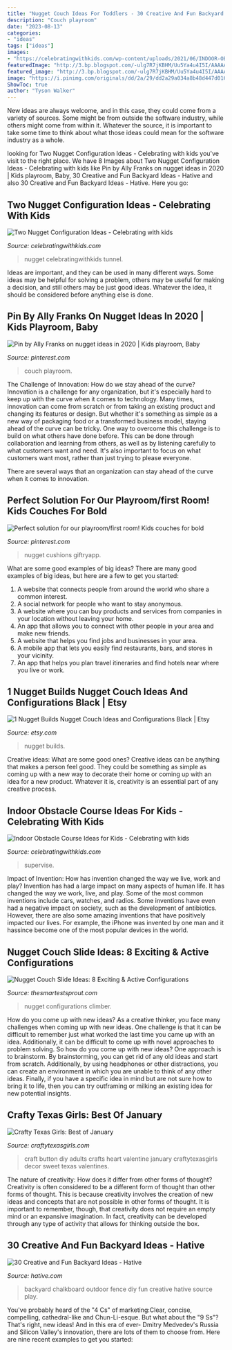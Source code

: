 ```yaml
---
title: "Nugget Couch Ideas For Toddlers - 30 Creative And Fun Backyard Ideas"
description: "Couch playroom"
date: "2023-08-13"
categories:
- "ideas"
tags: ["ideas"]
images:
- "https://celebratingwithkids.com/wp-content/uploads/2021/06/INDOOR-OBSTACLE-COURSE-IDEAS-FOR-KIDS-640x960.jpg"
featuredImage: "http://3.bp.blogspot.com/-ulg7R7jKBHM/Uu5Ya4u4I5I/AAAAAAAAglA/eLgnKTFHt0Q/s1600/buttonheart_craftytexasgirls.jpg"
featured_image: "http://3.bp.blogspot.com/-ulg7R7jKBHM/Uu5Ya4u4I5I/AAAAAAAAglA/eLgnKTFHt0Q/s1600/buttonheart_craftytexasgirls.jpg"
image: "https://i.pinimg.com/originals/dd/2a/29/dd2a29a034a8b48d447d0164be75d516.jpg"
ShowToc: true
author: "Tyson Walker"
---
```



New ideas are always welcome, and in this case, they could come from a variety of sources. Some might be from outside the software industry, while others might come from within it. Whatever the source, it is important to take some time to think about what those ideas could mean for the software industry as a whole.

	

		
looking for Two Nugget Configuration Ideas - Celebrating with kids you've visit to the right place. We have 8 Images about Two Nugget Configuration Ideas - Celebrating with kids like Pin by Ally Franks on nugget ideas in 2020 | Kids playroom, Baby, 30 Creative and Fun Backyard Ideas - Hative and also 30 Creative and Fun Backyard Ideas - Hative. Here you go:
		
    
## Two Nugget Configuration Ideas - Celebrating With Kids

<img loading=lazy src="https://celebratingwithkids.com/wp-content/uploads/2021/06/IMG_2514-2-scaled.jpg" onerror="this.onerror=null;this.src='https://tse2.mm.bing.net/th?id=OIP.I8M3zLo0Hr2Kp4ExC89nogHaJ4&amp;pid=15.1';" alt="Two Nugget Configuration Ideas - Celebrating with kids">

_Source: celebratingwithkids.com_

>nugget celebratingwithkids tunnel. 

	

Ideas are important, and they can be used in many different ways. Some ideas may be helpful for solving a problem, others may be useful for making a decision, and still others may be just good ideas. Whatever the idea, it should be considered before anything else is done.

    
## Pin By Ally Franks On Nugget Ideas In 2020 | Kids Playroom, Baby

<img loading=lazy src="https://i.pinimg.com/originals/dd/2a/29/dd2a29a034a8b48d447d0164be75d516.jpg" onerror="this.onerror=null;this.src='https://tse2.mm.bing.net/th?id=OIP.ZXmXmQBRg5kJEu6xxmHOWgHaJ4&amp;pid=15.1';" alt="Pin by Ally Franks on nugget ideas in 2020 | Kids playroom, Baby">

_Source: pinterest.com_

>couch playroom. 

	

The Challenge of Innovation: How do we stay ahead of the curve?
Innovation is a challenge for any organization, but it's especially hard to keep up with the curve when it comes to technology. Many times, innovation can come from scratch or from taking an existing product and changing its features or design. But whether it's something as simple as a new way of packaging food or a transformed business model, staying ahead of the curve can be tricky.
One way to overcome this challenge is to build on what others have done before. This can be done through collaboration and learning from others, as well as by listening carefully to what customers want and need. It's also important to focus on what customers want most, rather than just trying to please everyone.

There are several ways that an organization can stay ahead of the curve when it comes to innovation.

    
## Perfect Solution For Our Playroom/first Room! Kids Couches For Bold

<img loading=lazy src="https://i.pinimg.com/originals/ae/b8/9c/aeb89ca992934a95393641ab0353c164.jpg" onerror="this.onerror=null;this.src='https://tse3.mm.bing.net/th?id=OIP.FEr8AKz3Jx5zeI7vVXHFsQHaE7&amp;pid=15.1';" alt="Perfect solution for our playroom/first room! Kids couches for bold">

_Source: pinterest.com_

>nugget cushions giftryapp. 

	

What are some good examples of big ideas?
There are many good examples of big ideas, but here are a few to get you started:
1. A website that connects people from around the world who share a common interest. 
2. A social network for people who want to stay anonymous. 
3. A website where you can buy products and services from companies in your location without leaving your home. 
4. An app that allows you to connect with other people in your area and make new friends. 
5. A website that helps you find jobs and businesses in your area. 
6. A mobile app that lets you easily find restaurants, bars, and stores in your vicinity. 
7. An app that helps you plan travel itineraries and find hotels near where you live or work.

    
## 1 Nugget Builds Nugget Couch Ideas And Configurations Black | Etsy

<img loading=lazy src="https://i.etsystatic.com/26974341/r/il/c6d864/2791459270/il_570xN.2791459270_t30e.jpg" onerror="this.onerror=null;this.src='https://tse2.mm.bing.net/th?id=OIP.LROn-vssD-StRU8emkEN8AHaJ4&amp;pid=15.1';" alt="1 Nugget Builds Nugget Couch Ideas and Configurations Black | Etsy">

_Source: etsy.com_

>nugget builds. 

	

Creative ideas: What are some good ones?
Creative ideas can be anything that makes a person feel good. They could be something as simple as coming up with a new way to decorate their home or coming up with an idea for a new product. Whatever it is, creativity is an essential part of any creative process.

    
## Indoor Obstacle Course Ideas For Kids - Celebrating With Kids

<img loading=lazy src="https://celebratingwithkids.com/wp-content/uploads/2021/06/INDOOR-OBSTACLE-COURSE-IDEAS-FOR-KIDS-640x960.jpg" onerror="this.onerror=null;this.src='https://tse2.mm.bing.net/th?id=OIP.gxYfBL_G8SfftvWGvvEUwwHaLH&amp;pid=15.1';" alt="Indoor Obstacle Course Ideas for Kids - Celebrating with kids">

_Source: celebratingwithkids.com_

>supervise. 

	

Impact of Invention: How has invention changed the way we live, work and play?
Invention has had a large impact on many aspects of human life. It has changed the way we work, live, and play. Some of the most common inventions include cars, watches, and radios. Some inventions have even had a negative impact on society, such as the development of antibiotics. However, there are also some amazing inventions that have positively impacted our lives. For example, the iPhone was invented by one man and it hassince become one of the most popular devices in the world.

    
## Nugget Couch Slide Ideas: 8 Exciting &amp; Active Configurations

<img loading=lazy src="https://thesmartestsprout.com/wp-content/uploads/2021/05/nugget-couch-slide-ideas-the-couch-climber-1024x683.jpg" onerror="this.onerror=null;this.src='https://tse1.mm.bing.net/th?id=OIP.3phOneRnoya5fZ3ROJ-KxgHaE8&amp;pid=15.1';" alt="Nugget Couch Slide Ideas: 8 Exciting &amp; Active Configurations">

_Source: thesmartestsprout.com_

>nugget configurations climber. 

	

How do you come up with new ideas?
As a creative thinker, you face many challenges when coming up with new ideas. One challenge is that it can be difficult to remember just what worked the last time you came up with an idea. Additionally, it can be difficult to come up with novel approaches to problem solving.  So how do you come up with new ideas? 
One approach is to brainstorm. By brainstorming, you can get rid of any old ideas and start from scratch. Additionally, by using headphones or other distractions, you can create an environment in which you are unable to think of any other ideas. Finally, if you have a specific idea in mind but are not sure how to bring it to life, then you can try outframing or milking an existing idea for new potential insights.

    
## Crafty Texas Girls: Best Of January

<img loading=lazy src="http://3.bp.blogspot.com/-ulg7R7jKBHM/Uu5Ya4u4I5I/AAAAAAAAglA/eLgnKTFHt0Q/s1600/buttonheart_craftytexasgirls.jpg" onerror="this.onerror=null;this.src='https://tse3.mm.bing.net/th?id=OIP.dw2d3N1Iwm2s-RTk9ZJmswHaJz&amp;pid=15.1';" alt="Crafty Texas Girls: Best of January">

_Source: craftytexasgirls.com_

>craft button diy adults crafts heart valentine january craftytexasgirls decor sweet texas valentines. 

	

The nature of creativity: How does it differ from other forms of thought?
Creativity is often considered to be a different form of thought than other forms of thought. This is because creativity involves the creation of new ideas and concepts that are not possible in other forms of thought. It is important to remember, though, that creativity does not require an empty mind or an expansive imagination. In fact, creativity can be developed through any type of activity that allows for thinking outside the box.

    
## 30 Creative And Fun Backyard Ideas - Hative

<img loading=lazy src="https://hative.com/wp-content/uploads/2015/03/backyard-ideas/4-diy-outdoor-chalkboard-on-fence.jpg" onerror="this.onerror=null;this.src='https://tse2.mm.bing.net/th?id=OIP.MdQ_x3uPI9m8xx4Ae9NQfAHaJC&amp;pid=15.1';" alt="30 Creative and Fun Backyard Ideas - Hative">

_Source: hative.com_

>backyard chalkboard outdoor fence diy fun creative hative source play. 

	

You've probably heard of the "4 Cs" of marketing:Clear, concise, compelling, cathedral-like and Chun-Li-esque. But what about the "9 Ss"? That's right, new ideas! And in this era of ever- Dmitry Medvedev's Russia and Silicon Valley's innovation, there are lots of them to choose from. Here are nine recent examples to get you started: 

